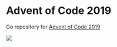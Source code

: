 # Advent of Code 2019

Go repository for [Advent of Code 2019](https://adventofcode.com/2019)

![](https://github.com/raginjason/aoc2019/workflows/Go/badge.svg)
